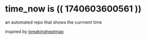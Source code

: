 # time_now is (( 1740603600561 ))

an automated repo that shows the currnent time

inspired by [breakingheatmap](https://github.com/breakingheatmap/breakingheatmap)